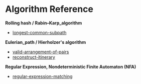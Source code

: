 # Algorithm Reference

<b>Rolling hash / Rabin–Karp_algorithm</b>

- [longest-common-subpath](hard/longest-common-subpath/README.md)

<b>Eulerian_path / Hierholzer's algorithm</b>

- [valid-arrangement-of-pairs](hard/valid-arrangement-of-pairs)
- [reconstruct-itinerary](hard/reconstruct-itinerary)

<b>Regular Expression, Nondeterministic Finite Automaton (NFA)</b>

- [regular-expression-matching](hard/regular-expression-matching)
